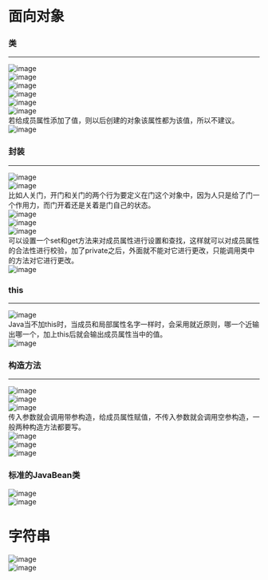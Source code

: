 # 面向对象
### 类
***  
![image](https://user-images.githubusercontent.com/96570699/200767500-0f109079-f561-4d1e-b321-1d1583c48a89.png)  
![image](https://user-images.githubusercontent.com/96570699/200767873-221fa7c4-e96c-4da9-9e9c-1cd6d98012fd.png)  
![image](https://user-images.githubusercontent.com/96570699/200768187-28fbf311-825d-46db-b0e2-fa1a8245f8e4.png)  
![image](https://user-images.githubusercontent.com/96570699/200768489-f0880d9b-0efe-4553-a28f-4962adbc3cb0.png)  
![image](https://user-images.githubusercontent.com/96570699/200769244-f57fbca5-a52d-4487-93c9-8d602ea4ba86.png)  
![image](https://user-images.githubusercontent.com/96570699/200769959-1768b35e-8ef3-486b-9b56-2864876f0bba.png)  
若给成员属性添加了值，则以后创建的对象该属性都为该值，所以不建议。  
![image](https://user-images.githubusercontent.com/96570699/200770209-9a93c249-4536-4eda-b7cf-a28dac06348c.png)  


### 封装
***  
![image](https://user-images.githubusercontent.com/96570699/200773595-1e046112-3c88-41d2-b390-a3991e2882c5.png)  
![image](https://user-images.githubusercontent.com/96570699/200776247-e333c84f-b3a6-4d27-8a87-58dcae69897c.png)  
比如人关门，开门和关门的两个行为要定义在门这个对象中，因为人只是给了门一个作用力，而门开着还是关着是门自己的状态。  
![image](https://user-images.githubusercontent.com/96570699/200777821-31f3a068-3ca2-4fb6-b64f-733e7a33f502.png)  
![image](https://user-images.githubusercontent.com/96570699/200779538-3b246c5f-f5fa-4964-9384-1f6eefeab8da.png)  
![image](https://user-images.githubusercontent.com/96570699/200780673-2ba8d39b-a91d-460f-b4f7-ffb13995ba89.png)  
可以设置一个set和get方法来对成员属性进行设置和查找，这样就可以对成员属性的合法性进行校验，加了private之后，外面就不能对它进行更改，只能调用类中的方法对它进行更改。  
![image](https://user-images.githubusercontent.com/96570699/200784175-f3f8b996-64cd-4dcb-bbe2-8e460a488848.png)  


### this
***  
![image](https://user-images.githubusercontent.com/96570699/200785584-9aab5d08-310a-4158-94a7-7287ad666890.png)   
Java当不加this时，当成员和局部属性名字一样时，会采用就近原则，哪一个近输出哪一个，加上this后就会输出成员属性当中的值。  
![image](https://user-images.githubusercontent.com/96570699/200790037-92f7455f-81df-4bc3-aca7-1e0e68369d5e.png)   


### 构造方法
***  
![image](https://user-images.githubusercontent.com/96570699/200791013-48fcd0d4-7cf0-4812-a4a1-9e541b758180.png)  
![image](https://user-images.githubusercontent.com/96570699/200792797-42b2c7ba-7d4f-49c1-a18d-343c341a09ef.png)  
![image](https://user-images.githubusercontent.com/96570699/200793595-8d853892-4f0e-4df4-8e29-afc15d343390.png)  
传入参数就会调用带参构造，给成员属性赋值，不传入参数就会调用空参构造，一般两种构造方法都要写。  
![image](https://user-images.githubusercontent.com/96570699/200794360-6476cd24-61d6-4601-8898-0af6bf027a0e.png)   
![image](https://user-images.githubusercontent.com/96570699/200795117-7fb62e98-27e7-455a-891f-9524abd22ab5.png)  
![image](https://user-images.githubusercontent.com/96570699/200795430-be3b1cbc-87a6-45fd-942b-7c3cfefa3cf9.png)   


### 标准的JavaBean类
![image](https://user-images.githubusercontent.com/96570699/200987811-41604f1c-aab1-4354-8ece-4e8ac749ea7e.png)  
![image](https://user-images.githubusercontent.com/96570699/200991176-7444f487-5903-42aa-a28b-06aaa279e7a5.png)  




# 字符串
![image](https://user-images.githubusercontent.com/96570699/201052705-d9eca90e-48b8-4790-99ce-14db9e45f7e9.png)   
![image](https://user-images.githubusercontent.com/96570699/201247879-0c54fd77-1cb5-4668-8b1a-04e29ab5ca59.png)  





